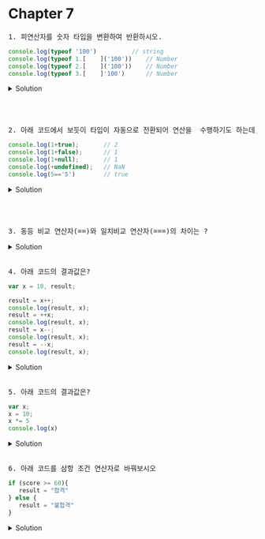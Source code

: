 # Chapter 7

<pre>1. 피연산자를 숫자 타입을 변환하여 반환하시오.</pre>

```js
console.log(typeof '100')          // string
console.log(typeof 1.[    ]('100'))    // Number
console.log(typeof 2.[    ]('100'))    // Number
console.log(typeof 3.[    ]'100')      // Number
```

   <details>
      <summary>Solution</summary>
        <strong>1.Number</strong><br>
        <strong>2.parseInt</strong><br>
        <strong>3.+</strong>
   </details> 

<br>
<br>
<br>



<pre>2. 아래 코드에서 보듯이 타입이 자동으로 전환되어 연산을  수행하기도 하는데, 이것을 [          ] 또는 [          ]라고 한다. </pre>

```js
console.log(1+true);       // 2
console.log(1+false);      // 1
console.log(1+null);       // 1
console.log(+undefined);   // NaN
console.log(5=='5')        // true
```

   <details>
      <summary>Solution</summary>
        <strong>암묵적 타입 변환(implicit coercion), 타입 강제 변환(type coercion)</strong>
   </details> 


<br>
<br>
<br>

<pre>3. 동등 비교 연산자(==)와 일치비교 연산자(===)의 차이는 ?</pre>

   <details>
      <summary>Solution</summary>
        <strong>동등 비교 연산자는 비교할때 먼저 암묵적 타입 변환을 통해 타입을 일치시키고 값을 비교한다.<br>하지만 일치 비교 연산자는 암묵적 타입 변환을 하지않고 비교를 한다. </strong>
   </details> 
<br>
<pre>4. 아래 코드의 결과값은? </pre>

```js
var x = 10, result;

result = x++;
console.log(result, x); 
result = ++x;   
console.log(result, x);
result = x--;      
console.log(result, x); 
result = --x;
console.log(result, x);            
```

   <details>
      <summary>Solution</summary>
        <strong>1. 10, 11 선할당 후증가 <br>
        2. 12, 12 선증가 후할당 <br>
        3. 12, 11 선할당 후감소 <br>
        4. 10, 10 선감소 후할당 </strong>
   </details> 
   <br>
<pre>5. 아래 코드의 결과값은? </pre>

```js
var x;
x = 10;
x *= 5
console.log(x)
```

   <details>
      <summary>Solution</summary>
        <strong> x = 50  &nbsp//&nbsp x = x * 5 </strong>
   </details> 
   <br>

<pre>6. 아래 코드를 삼항 조건 연산자로 바꿔보시오 </pre>

```js
if (score >= 60){
   result = "합격"
} else {
   result = "불합격"
}
```

   <details>
      <summary>Solution</summary>
        <strong> var result = score >= 60 ? "합격" : "불합격"</strong>
   </details> 
   
